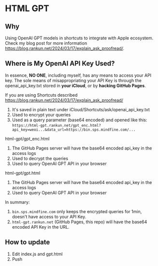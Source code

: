 # HTML GPT

## Why

Using OpenAI GPT models in shortcuts to integrate with Apple ecosystem. Check my blog post for more information https://blog.rankun.net/2024/03/17/explain_ask_proofread/.

## Where is My OpenAI API Key Used?

In essence, **NO ONE**, including myself, has any means to access your API key. The sole means of misappropriating your API Key is through the openai_api_key.txt stored in **your iCloud**, or by **hacking GitHub Pages**.

If you are using Shortcuts described https://blog.rankun.net/2024/03/17/explain_ask_proofread/

1. It's saved in plain text under iCloud/Shortcuts/ask/openai_api_key.txt
2. Used to encrypt your queries
3. Used as a query parameter (base64 encoded) and opened like this: `https://html-gpt.rankun.net/gpt_enc.html?api_key=weoi...&data_url=https://bin.sps.mindfine.com/...`

html-gpt/gpt_enc.html

1. The GitHub Pages server will have the base64 encoded api_key in the access logs
2. Used to decrypt the queries
3. Used to query OpenAI GPT API in your browser

html-gpt/gpt.html

1. The GitHub Pages server will have the base64 encoded api_key in the access logs
2. Used to query OpenAI GPT API in your browser

In summary:

1. `bin.sps.mindfine.com` only keeps the encrypted queries for 1min, doesn't have access to your API Key.
2. `html-gpt.rankun.net` (GitHub Pages, this repo) will have the base64 encoded API Key in the URL.

## How to update

1. Edit index.js and gpt.html
2. Push

